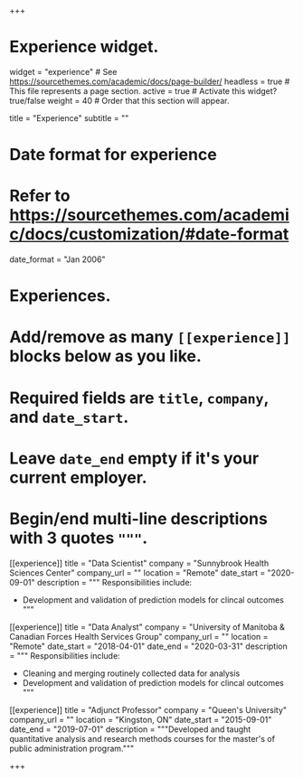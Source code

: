 +++
# Experience widget.
widget = "experience"  # See https://sourcethemes.com/academic/docs/page-builder/
headless = true  # This file represents a page section.
active = true  # Activate this widget? true/false
weight = 40  # Order that this section will appear.

title = "Experience"
subtitle = ""

# Date format for experience
#   Refer to https://sourcethemes.com/academic/docs/customization/#date-format
date_format = "Jan 2006"

# Experiences.
#   Add/remove as many `[[experience]]` blocks below as you like.
#   Required fields are `title`, `company`, and `date_start`.
#   Leave `date_end` empty if it's your current employer.
#   Begin/end multi-line descriptions with 3 quotes `"""`.
[[experience]]
  title = "Data Scientist"
  company = "Sunnybrook Health Sciences Center"
  company_url = ""
  location = "Remote"
  date_start = "2020-09-01"
  description = """
  Responsibilities include:
  
  * Development and validation of prediction models for clincal outcomes
  """

[[experience]]
  title = "Data Analyst"
  company = "University of Manitoba & Canadian Forces Health Services Group"
  company_url = ""
  location = "Remote"
  date_start = "2018-04-01"
  date_end = "2020-03-31"
  description = """
  Responsibilities include:
  
  * Cleaning and merging routinely collected data for analysis
  * Development and validation of prediction models for clincal outcomes
  """

[[experience]]
  title = "Adjunct Professor"
  company = "Queen's University"
  company_url = ""
  location = "Kingston, ON"
  date_start = "2015-09-01"
  date_end = "2019-07-01"
  description = """Developed and taught quantitative analysis and research methods courses for the master's of public administration program."""

+++

